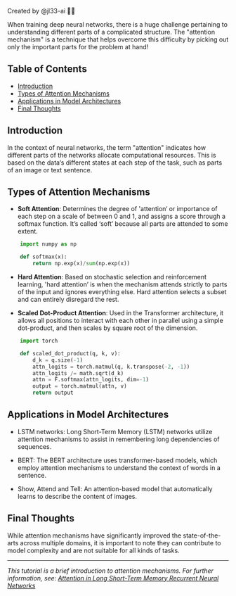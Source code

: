 Created by @jl33-ai 👦🏻

When training deep neural networks, there is a huge challenge pertaining to understanding different parts of a complicated structure. The "attention mechanism" is a technique that helps overcome this difficulty by picking out only the important parts for the problem at hand! 

## Table of Contents

- [Introduction](#Introduction)
- [Types of Attention Mechanisms](#Types-of-Attention-Mechanisms)
- [Applications in Model Architectures](#Applications-in-Model-Architectures)
- [Final Thoughts](#Final-Thoughts)

## Introduction
In the context of neural networks, the term "attention" indicates how different parts of the networks allocate computational resources. This is based on the data‘s different states at each step of the task, such as parts of an image or text sentence. 

## Types of Attention Mechanisms 

- **Soft Attention**: Determines the degree of 'attention‘ or importance of each step on a scale of between 0 and 1, and assigns a score through a softmax function. It’s called ‘soft’ because all parts are attended to some extent.

```python
    import numpy as np

    def softmax(x):
        return np.exp(x)/sum(np.exp(x))
```

- **Hard Attention**: Based on stochastic selection and reinforcement learning, 'hard attention’ is when the mechanism attends strictly to parts of the input and ignores everything else. Hard attention selects a subset and can entirely disregard the rest.

- **Scaled Dot-Product Attention**: Used in the Transformer architecture, it allows all positions to interact with each other in parallel using a simple dot-product, and then scales by square root of the dimension.

```python
    import torch

    def scaled_dot_product(q, k, v):
        d_k = q.size(-1)
        attn_logits = torch.matmul(q, k.transpose(-2, -1))
        attn_logits /= math.sqrt(d_k)
        attn = F.softmax(attn_logits, dim=-1)
        output = torch.matmul(attn, v)
        return output
```

## Applications in Model Architectures

- LSTM networks: Long Short-Term Memory (LSTM) networks utilize attention mechanisms to assist in remembering long dependencies of sequences.

- BERT: The BERT architecture uses transformer-based models, which employ attention mechanisms to understand the context of words in a sentence.

- Show, Attend and Tell: An attention-based model that automatically learns to describe the content of images.

## Final Thoughts

While attention mechanisms have significantly improved the state-of-the-arts across multiple domains, it is important to note they can contribute to model complexity and are not suitable for all kinds of tasks. 

---

*This tutorial is a brief introduction to attention mechanisms. For further information, see: [Attention in Long Short-Term Memory Recurrent Neural Networks](https://machinelearningmastery.com/attention-long-short-term-memory-recurrent-neural-networks/)*
